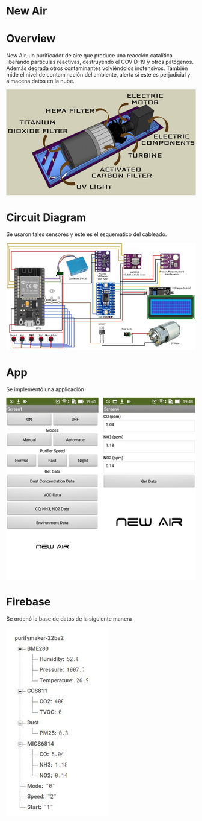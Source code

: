 # New Air

# Overview

New Air, un purificador de aire que produce una reacción catalítica liberando partículas reactivas, destruyendo el COVID-19 y otros patógenos. Además degrada otros contaminantes volviéndolos inofensivos. También  mide el nivel de contaminación del  ambiente, alerta si este es perjudicial y almacena datos en la nube.

![](images/NewAir.jpg)

# Circuit Diagram

Se usaron tales sensores y este es el esquematico del cableado.

![](images/NewAirCircuit.JPG)

# App

Se implementó una applicación

![](images/App%20Screenshots.png)

# Firebase

Se ordenó la base de datos de la siguiente manera

![](images/Firebase.JPG)

